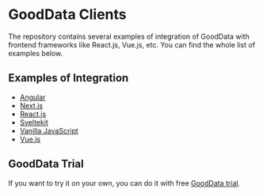 # GoodData Clients

The repository contains several examples of integration of GoodData with frontend frameworks like React.js, Vue.js, etc. You can find the whole list of examples below. 

## Examples of Integration

- [Angular](./clients//angular)
- [Next.js](./clients/nextjs/)
- [React.js](./clients//reactjs/)
- [Sveltekit](./clients/sveltekit/)
- [Vanilla JavaScript](./clients/vanilla/)
- [Vue.js](./clients/vuejs/)

## GoodData Trial

If you want to try it on your own, you can do it with free [GoodData trial](https://wwww.gooddata.com/trial).